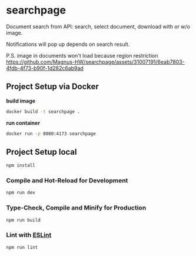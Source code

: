 # searchpage

Document search from API: search, select document, download with or w/o image.

Notifications will pop up depends on search result.

P.S. image in documents won't load because region restriction
https://github.com/Magnus-HW/searchpage/assets/31007191/6eab7803-4fdb-4f73-b90f-1d282c6ab9ad


## Project Setup via Docker

**build image**

```sh
docker build -t searchpage .
```

**run container**

```sh
docker run -p 8080:4173 searchpage   
```

## Project Setup local

```sh
npm install
```

### Compile and Hot-Reload for Development

```sh
npm run dev
```

### Type-Check, Compile and Minify for Production

```sh
npm run build
```

### Lint with [ESLint](https://eslint.org/)

```sh
npm run lint
```

